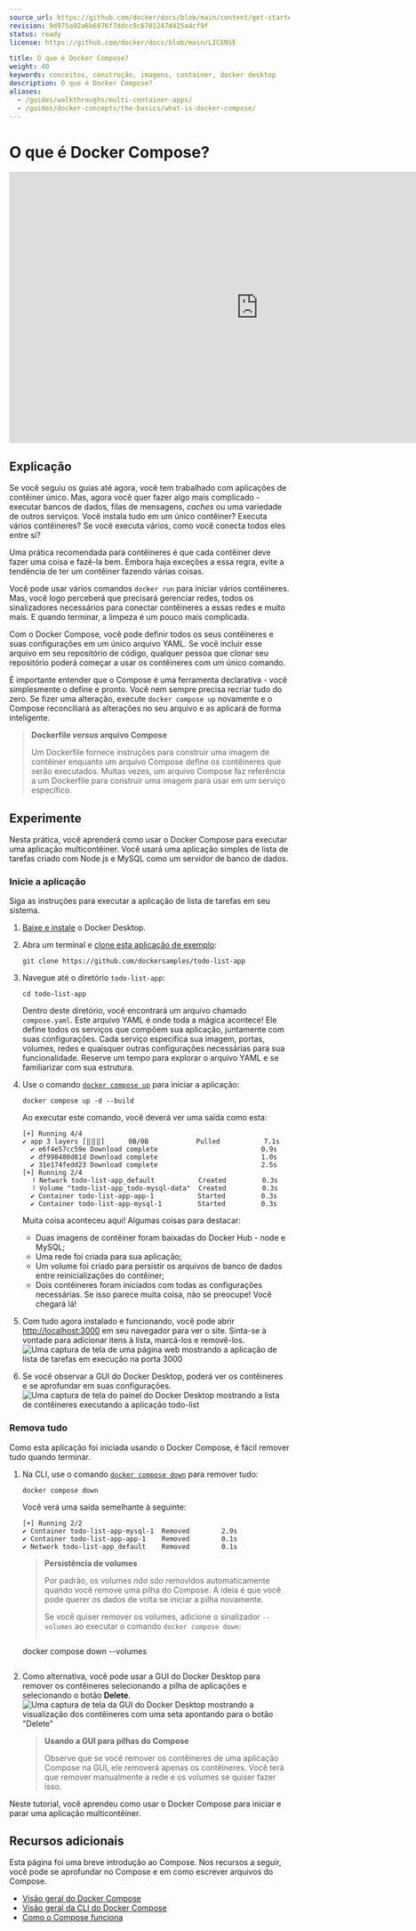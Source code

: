 ```yaml
---
source_url: https://github.com/docker/docs/blob/main/content/get-started/docker-concepts/the-basics/what-is-docker-compose.md
revision: 9d975a92a6b6076f7ddcc0c6701247d425a4cf9f
status: ready
license: https://github.com/docker/docs/blob/main/LICENSE

title: O que é Docker Compose?
weight: 40
keywords: conceitos, construção, imagens, container, docker desktop
description: O que é Docker Compose?
aliases:
  - /guides/walkthroughs/multi-container-apps/
  - /guides/docker-concepts/the-basics/what-is-docker-compose/
---
```


# O que é Docker Compose?

<iframe width="895" height="487" src="https://www.youtube.com/embed/xhcUIK4fGtY"
title="Conceitos do Docker: O que é Docker Compose?"
frameborder="0"
allow="accelerometer; autoplay; clipboard-write; encrypted-media;
gyroscope; picture-in-picture; web-share"
referrerpolicy="strict-origin-when-cross-origin"
allowfullscreen></iframe>

## Explicação

Se você seguiu os guias até agora, você tem trabalhado com aplicações de
contêiner único.
Mas, agora você quer fazer algo mais complicado - executar bancos de dados,
filas de mensagens, _caches_ ou uma variedade de outros serviços.
Você instala tudo em um único contêiner?
Executa vários contêineres?
Se você executa vários, como você conecta todos eles entre si?

Uma prática recomendada para contêineres é que cada contêiner deve fazer uma
coisa e fazê-la bem.
Embora haja exceções a essa regra, evite a tendência de ter um contêiner fazendo
várias coisas.

Você pode usar vários comandos `docker run` para iniciar vários contêineres.
Mas, você logo perceberá que precisará gerenciar redes, todos os sinalizadores
necessários para conectar contêineres a essas redes e muito mais.
E quando terminar, a limpeza é um pouco mais complicada.

Com o Docker Compose, você pode definir todos os seus contêineres e suas
configurações em um único arquivo YAML.
Se você incluir esse arquivo em seu repositório de código, qualquer pessoa que
clonar seu repositório poderá começar a usar os contêineres com um único
comando.

É importante entender que o Compose é uma ferramenta declarativa - você
simplesmente o define e pronto.
Você nem sempre precisa recriar tudo do zero.
Se fizer uma alteração, execute `docker compose up` novamente e o Compose
reconciliará as alterações no seu arquivo e as aplicará de forma inteligente.

> **Dockerfile _versus_ arquivo Compose**
>
> Um Dockerfile fornece instruções para construir uma imagem de contêiner
> enquanto um arquivo Compose define os contêineres que serão executados.
> Muitas vezes, um arquivo Compose faz referência a um Dockerfile para construir
> uma imagem para usar em um serviço específico.

## Experimente

Nesta prática, você aprenderá como usar o Docker Compose para executar uma
aplicação multicontêiner.
Você usará uma aplicação simples de lista de tarefas criado com Node.js e MySQL
como um servidor de banco de dados.

### Inicie a aplicação

Siga as instruções para executar a aplicação de lista de tarefas em seu sistema.

1. [Baixe e instale](https://www.docker.com/products/docker-desktop/) o Docker
   Desktop.

2. Abra um terminal e
   [clone esta aplicação de exemplo](https://github.com/dockersamples/todo-list-app):
   ```shell
   git clone https://github.com/dockersamples/todo-list-app
   ```

3. Navegue até o diretório `todo-list-app`:
   ```shell
   cd todo-list-app
   ```
   Dentro deste diretório, você encontrará um arquivo chamado `compose.yaml`.
   Este arquivo YAML é onde toda a mágica acontece!
   Ele define todos os serviços que compõem sua aplicação, juntamente com suas
   configurações.
   Cada serviço especifica sua imagem, portas, volumes, redes e quaisquer outras
   configurações necessárias para sua funcionalidade.
   Reserve um tempo para explorar o arquivo YAML e se familiarizar com sua
   estrutura.

4. Use o comando
   [`docker compose up`](../../../reference/cli/docker/compose/up.md) para
   iniciar a aplicação:
   ```shell
   docker compose up -d --build
   ```
   Ao executar este comando, você deverá ver uma saída como esta:
   ```shell
   [+] Running 4/4
   ✔ app 3 layers [⣿⣿⣿]      0B/0B            Pulled           7.1s
     ✔ e6f4e57cc59e Download complete                          0.9s
     ✔ df998480d81d Download complete                          1.0s
     ✔ 31e174fedd23 Download complete                          2.5s
   [+] Running 2/4
     ⠸ Network todo-list-app_default           Created         0.3s
     ⠸ Volume "todo-list-app_todo-mysql-data"  Created         0.3s
     ✔ Container todo-list-app-app-1           Started         0.3s
     ✔ Container todo-list-app-mysql-1         Started         0.3s
   ```
   Muita coisa aconteceu aqui! Algumas coisas para destacar:
    * Duas imagens de contêiner foram baixadas do Docker Hub - node e MySQL;
    * Uma rede foi criada para sua aplicação;
    * Um volume foi criado para persistir os arquivos de banco de dados entre
      reinicializações do contêiner;
    * Dois contêineres foram iniciados com todas as configurações necessárias.
   Se isso parece muita coisa, não se preocupe! Você chegará lá!

5. Com tudo agora instalado e funcionando, você pode abrir
   [http://localhost:3000](http://localhost:3000) em seu navegador para ver o
   site.
   Sinta-se à vontade para adicionar itens à lista, marcá-los e removê-los.
   ![Uma captura de tela de uma página web mostrando a aplicação de lista de tarefas em execução na porta 3000](images/todo-list-app.webp?border=true&w=950&h=400)

6. Se você observar a GUI do Docker Desktop, poderá ver os contêineres e se
   aprofundar em suas configurações.
   ![Uma captura de tela do painel do Docker Desktop mostrando a lista de contêineres executando a aplicação todo-list](images/todo-list-containers.webp?border=true&w=950&h=400)

### Remova tudo

Como esta aplicação foi iniciada usando o Docker Compose, é fácil remover tudo
quando terminar.

1. Na CLI, use o comando
   [`docker compose down`](../../../reference/cli/docker/compose/down.md) para
   remover tudo:
   ```shell
   docker compose down
   ```
   Você verá uma saída semelhante à seguinte:
   ```shell
   [+] Running 2/2
   ✔ Container todo-list-app-mysql-1  Removed        2.9s
   ✔ Container todo-list-app-app-1    Removed        0.1s
   ✔ Network todo-list-app_default    Removed        0.1s
   ```
   > **Persistência de volumes**
   >
   > Por padrão, os volumes _não são_ removidos automaticamente quando você
   > remove uma pilha do Compose.
   > A ideia é que você pode querer os dados de volta se iniciar a pilha
   > novamente.
   >
   > Se você quiser remover os volumes, adicione o sinalizador `--volumes` ao
   > executar o comando `docker compose down`:
   >
   > ```shell
     docker compose down --volumes
     ```

2. Como alternativa, você pode usar a GUI do Docker Desktop para remover os
   contêineres selecionando a pilha de aplicações e selecionando o botão
   **Delete**.
   ![Uma captura de tela da GUI do Docker Desktop mostrando a visualização dos contêineres com uma seta apontando para o botão "Delete"](images/todo-list-delete.webp?w=930&h=400)

   > **Usando a GUI para pilhas do Compose**
   >
   > Observe que se você remover os contêineres de uma aplicação Compose na GUI,
   > ele removerá apenas os contêineres.
   > Você terá que remover manualmente a rede e os volumes se quiser fazer isso.

Neste tutorial, você aprendeu como usar o Docker Compose para iniciar e parar
uma aplicação multicontêiner.

## Recursos adicionais

Esta página foi uma breve introdução ao Compose.
Nos recursos a seguir, você pode se aprofundar no Compose e em como escrever
arquivos do Compose.

* [Visão geral do Docker Compose](../../../manuals/compose/index.md)
* [Visão geral da CLI do Docker Compose](../../../reference/cli/docker/compose/index.md)
* [Como o Compose funciona](../../../manuals/compose/intro/compose-application-model.md)

